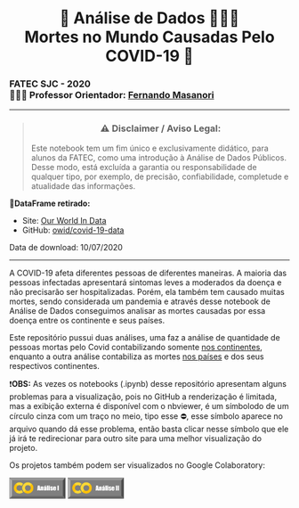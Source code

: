 #  <center>🎲 Análise de Dados 🕵🏻‍♀️ <br/>Mortes no Mundo Causadas Pelo COVID-19 🦠</center>

### FATEC SJC - 2020 <br/>👨🏽‍🏫 Professor Orientador: [Fernando Masanori](https://github.com/fmasanori)

---

> ### **<center>⚠️ Disclaimer / Aviso Legal: </center>**
> Este notebook tem um fim único e exclusivamente didático, para alunos da FATEC, como uma introdução à Análise de Dados Públicos. 
> Desse modo, está excluída a garantia ou  responsabilidade de qualquer tipo, por exemplo, de precisão, confiabilidade, 
> completude e atualidade das informações.

🎲**DataFrame retirado:** 
    
   + Site: [Our World In Data](https://ourworldindata.org/coronavirus)
   + GitHub: [owid/covid-19-data](https://github.com/owid/covid-19-data)

Data de download: 10/07/2020

---

A COVID-19 afeta diferentes pessoas de diferentes maneiras. A maioria das pessoas infectadas apresentará sintomas leves a moderados da doença e não precisarão ser hospitalizadas.
Porém, ela também tem causado muitas mortes, sendo considerada um pandemia e através desse notebook de Análise de Dados conseguimos analisar as mortes causadas por essa doença entre os continente e seus países.

Este repositório pussui duas análises, uma faz a análise de quantidade de pessoas mortas pelo Covid contabilizando somente [nos continentes](https://github.com/JenniferDominique/Mortes_No_Mundo_Causadas_Pelo_Covid-19/blob/master/Mortes%20Causadas%20Pelo%20Covid-19%20Nos%20Continentes.ipynb), enquanto a outra análise contabiliza as mortes [nos países](https://github.com/JenniferDominique/Mortes_No_Mundo_Causadas_Pelo_Covid-19/blob/master/Mortes%20Causadas%20Pelo%20COVID-19%20Nos%20Pa%C3%ADses.ipynb) e dos seus respectivos continentes.

❗**OBS:** As vezes os notebooks (.ipynb) desse repositório apresentam alguns problemas para a visualização, pois no GitHub a renderização é limitada, mas a exibição externa é disponível com o nbviewer, é um símbolodo de um círculo cinza com um traço no meio, tipo esse ⛔, esse símbolo aparece no arquivo quando dá esse problema, então basta clicar nesse símbolo que ele já irá te redirecionar para outro site para uma melhor visualização do projeto.

Os projetos também podem ser visualizados no Google Colaboratory:

<a href="https://colab.research.google.com/drive/1zygqZtAFzVkpgJChNwHIDR8XUCJqMFZe?usp=sharing"><img src="https://github.com/JenniferDominique/Mortes_No_Mundo_Causadas_Pelo_Covid-19/blob/master/Imagem/Bot%C3%A3o%20An%C3%A1lise%20I.png" width="20%" title="Análise de Dados I no Google Colaboratory"></a>
<a href="https://colab.research.google.com/drive/1JzAQBW1YA3yeTzG7PEf0L0b2Ve4l1utX?usp=sharing"><img src="https://github.com/JenniferDominique/Mortes_No_Mundo_Causadas_Pelo_Covid-19/blob/master/Imagem/Bot%C3%A3o%20An%C3%A1lise%20II.png" width="20%" title="Análise de Dados II no Google Colaboratory"></a>
